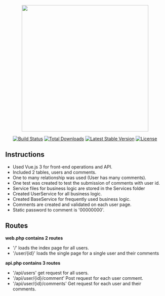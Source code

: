 <p align="center"><a href="https://laravel.com" target="_blank"><img src="https://raw.githubusercontent.com/laravel/art/master/logo-lockup/5%20SVG/2%20CMYK/1%20Full%20Color/laravel-logolockup-cmyk-red.svg" width="400"></a></p>

<p align="center">
<a href="https://travis-ci.org/laravel/framework"><img src="https://travis-ci.org/laravel/framework.svg" alt="Build Status"></a>
<a href="https://packagist.org/packages/laravel/framework"><img src="https://img.shields.io/packagist/dt/laravel/framework" alt="Total Downloads"></a>
<a href="https://packagist.org/packages/laravel/framework"><img src="https://img.shields.io/packagist/v/laravel/framework" alt="Latest Stable Version"></a>
<a href="https://packagist.org/packages/laravel/framework"><img src="https://img.shields.io/packagist/l/laravel/framework" alt="License"></a>
</p>

## Instructions
- Used Vue.js 3 for front-end operations and API.
- Included 2 tables, users and comments.
- One to many relationship was used (User has many comments).
- One test was created to test the submission of comments with user id.
- Service files for business logic are stored in the Services folder
- Created UserService for all business logic.
- Created BaseService for frequently used business logic.
- Comments are created and validated on each user page.
- Static password to comment is '00000000'.


## Routes
**web.php contains 2 routes**
- '/' loads the index page for all users.
- '/user/{id}' loads the single page for a single user and their comments

**api.php contains 3 routes**
- '/api/users' get request for all users.
- '/api/user/{id}/comment' Post request for each user comment.
- '/api/user/{id}/comments' Get request for each user and their comments.

